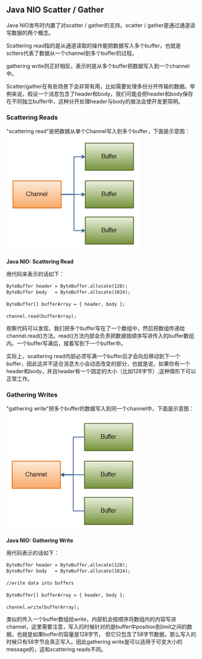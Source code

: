 ## Java NIO Scatter / Gather

Java NIO发布时内置了对scatter / gather的支持。scatter / gather是通过通道读写数据的两个概念。

Scattering read指的是从通道读取的操作能把数据写入多个buffer，也就是sctters代表了数据从一个channel到多个buffer的过程。

gathering write则正好相反，表示的是从多个buffer把数据写入到一个channel中。

Scatter/gather在有些场景下会非常有用，比如需要处理多份分开传输的数据。举例来说，假设一个消息包含了header和body，我们可能会把header和body保存在不同独立buffer中，这种分开处理header与body的做法会使开发更简明。

### Scattering Reads

"scattering read"是把数据从单个Channel写入到多个buffer，下面是示意图：
![javaLogo](../../doc/nio/scatter.png)

**Java NIO: Scattering Read**

用代码来表示的话如下：

```
ByteBuffer header = ByteBuffer.allocate(128);
ByteBuffer body   = ByteBuffer.allocate(1024);

ByteBuffer[] bufferArray = { header, body };

channel.read(bufferArray);
```

观察代码可以发现，我们把多个buffer写在了一个数组中，然后把数组传递给channel.read()方法。read()方法内部会负责把数据按顺序写进传入的buffer数组内。一个buffer写满后，接着写到下一个buffer中。

实际上，scattering read内部必须写满一个buffer后才会向后移动到下一个buffer，因此这并不适合消息大小会动态改变的部分，也就是说，如果你有一个header和body，并且header有一个固定的大小（比如128字节）,这种情形下可以正常工作。

### Gathering Writes

"gathering write"把多个buffer的数据写入到同一个channel中，下面是示意图：

![javaLogo](../../doc/nio/gather.png)

**Java NIO: Gathering Write**

用代码表示的话如下：

```
ByteBuffer header = ByteBuffer.allocate(128);
ByteBuffer body   = ByteBuffer.allocate(1024);

//write data into buffers

ByteBuffer[] bufferArray = { header, body };

channel.write(bufferArray);
```

类似的传入一个buffer数组给write，内部机会按顺序将数组内的内容写进channel，这里需要注意，写入的时候针对的是buffer中position到limit之间的数据。也就是如果buffer的容量是128字节，
但它只包含了58字节数据，那么写入的时候只有58字节会真正写入。因此gathering write是可以适用于可变大小的message的，这和scattering reads不同。